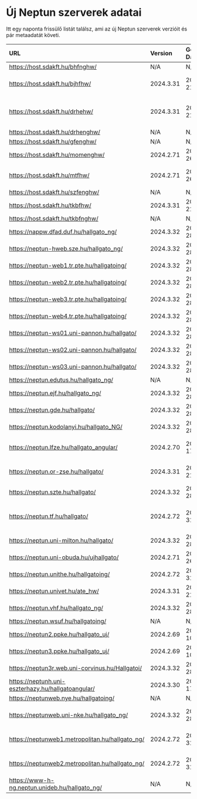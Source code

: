 # Új Neptun szerverek adatai

Itt egy naponta frissülő listát találsz, ami az új Neptun szerverek verzióit és pár metaadatát követi.

| URL                                                | Version   | Generation Date     | Organization Name                             | Captcha Required |
|:-------------------------------------------------|:--------|:------------------|:--------------------------------------------|:---------------|
| https://host.sdakft.hu/bhfnghw/                    | N/A       | N/A                 | N/A                                           | N/A              |
| https://host.sdakft.hu/bjhfhw/                     | 2024.3.31 | 2025-03-21T14:00:12 | Brenner János Hittudományi Főiskola           | 3                |
| https://host.sdakft.hu/drhehw/                     | 2024.3.31 | 2025-03-21T14:00:12 | Debreceni Református Hittudományi Egyetem     | 3                |
| https://host.sdakft.hu/drhenghw/                   | N/A       | N/A                 | N/A                                           | N/A              |
| https://host.sdakft.hu/gfenghw/                    | N/A       | N/A                 | N/A                                           | N/A              |
| https://host.sdakft.hu/momenghw/                   | 2024.2.71 | 2025-03-26T10:54:36 | Moholy-Nagy Művészeti Egyetem                 | 3                |
| https://host.sdakft.hu/mtfhw/                      | 2024.2.71 | 2025-03-26T10:54:36 | Magyar Táncművészeti Egyetem                  | 3                |
| https://host.sdakft.hu/szfenghw/                   | N/A       | N/A                 | N/A                                           | N/A              |
| https://host.sdakft.hu/tkbfhw/                     | 2024.3.31 | 2025-03-21T14:00:12 | A Tan Kapuja Buddhista Főiskola               | 3                |
| https://host.sdakft.hu/tkbfnghw/                   | N/A       | N/A                 | N/A                                           | N/A              |
| https://nappw.dfad.duf.hu/hallgato_ng/             | 2024.3.32 | 2025-03-28T13:03:47 | Dunaújvárosi Egyetem                          | 3                |
| https://neptun-hweb.sze.hu/hallgato_ng/            | 2024.3.32 | 2025-03-28T13:03:47 | Széchenyi István Egyetem                      | 3                |
| https://neptun-web1.tr.pte.hu/hallgatoing/         | 2024.3.32 | 2025-03-28T13:03:47 | Pécsi Tudományegyetem                         | 3                |
| https://neptun-web2.tr.pte.hu/hallgatoing/         | 2024.3.32 | 2025-03-28T13:03:47 | Pécsi Tudományegyetem                         | 3                |
| https://neptun-web3.tr.pte.hu/hallgatoing/         | 2024.3.32 | 2025-03-28T13:03:47 | Pécsi Tudományegyetem                         | 3                |
| https://neptun-web4.tr.pte.hu/hallgatoing/         | 2024.3.32 | 2025-03-28T13:03:47 | Pécsi Tudományegyetem                         | 3                |
| https://neptun-ws01.uni-pannon.hu/hallgato/        | 2024.3.32 | 2025-03-28T13:03:47 | Pannon Egyetem                                | 3                |
| https://neptun-ws02.uni-pannon.hu/hallgato/        | 2024.3.32 | 2025-03-28T13:03:47 | Pannon Egyetem                                | 3                |
| https://neptun-ws03.uni-pannon.hu/hallgato/        | 2024.3.32 | 2025-03-28T13:03:47 | Pannon Egyetem                                | 3                |
| https://neptun.edutus.hu/hallgato_ng/              | N/A       | N/A                 | N/A                                           | N/A              |
| https://neptun.ejf.hu/hallgato_ng/                 | 2024.3.32 | 2025-03-28T13:03:47 | Eötvös József Főiskola                        | 3                |
| https://neptun.gde.hu/hallgato/                    | 2024.3.32 | 2025-03-28T13:03:47 | Gábor Dénes Egyetem                           | 3                |
| https://neptun.kodolanyi.hu/hallgato_NG/           | 2024.3.32 | 2025-03-28T13:03:47 | Kodolányi János Egyetem                       | 1                |
| https://neptun.lfze.hu/hallgato_angular/           | 2024.2.70 | 2025-03-17T15:05:10 | Liszt Ferenc Zeneművészeti Egyetem            | 3                |
| https://neptun.or-zse.hu/hallgato/                 | 2024.3.31 | 2025-03-21T14:00:12 | Országos Rabbiképző - Zsidó Egyetem           | 3                |
| https://neptun.szte.hu/hallgato/                   | 2024.3.32 | 2025-03-28T13:03:47 | Szegedi Tudományegyetem                       | 3                |
| https://neptun.tf.hu/hallgato/                     | 2024.2.72 | 2025-03-31T14:38:56 | Magyar Testnevelési és Sporttudományi Egyetem | 3                |
| https://neptun.uni-milton.hu/hallgato/             | 2024.3.32 | 2025-03-28T13:03:47 | Milton Friedman Egyetem                       | 3                |
| https://neptun.uni-obuda.hu/ujhallgato/            | 2024.2.71 | 2025-03-26T10:54:36 | Óbudai Egyetem                                | 3                |
| https://neptun.unithe.hu/hallgatoing/              | 2024.2.72 | 2025-03-31T14:38:56 | Tokaj-Hegyalja Egyetem                        | 1                |
| https://neptun.univet.hu/ate_hw/                   | 2024.3.31 | 2025-03-21T14:00:12 | Állatorvostudományi Egyetem                   | 3                |
| https://neptun.vhf.hu/hallgato_ng/                 | 2024.3.32 | 2025-03-28T13:03:47 | Veszprémi Érseki Főiskola                     | 3                |
| https://neptun.wsuf.hu/hallgatoing/                | N/A       | N/A                 | N/A                                           | N/A              |
| https://neptun2.ppke.hu/hallgato_uj/               | 2024.2.69 | 2025-03-10T13:06:48 | Pázmány Péter Katolikus Egyetem               | 3                |
| https://neptun3.ppke.hu/hallgato_uj/               | 2024.2.69 | 2025-03-10T13:06:48 | Pázmány Péter Katolikus Egyetem               | 3                |
| https://neptun3r.web.uni-corvinus.hu/Hallgatoi/    | 2024.3.32 | 2025-03-28T13:03:47 | Budapesti Corvinus Egyetem                    | 3                |
| https://neptunh.uni-eszterhazy.hu/hallgatoangular/ | 2024.3.30 | 2025-03-17T13:25:05 | Eszterházy Károly Katolikus Egyetem           | 3                |
| https://neptunweb.nye.hu/hallgatoing/              | N/A       | N/A                 | N/A                                           | N/A              |
| https://neptunweb.uni-nke.hu/hallgato_ng/          | 2024.3.32 | 2025-03-28T13:03:47 | Nemzeti Közszolgálati Egyetem                 | 3                |
| https://neptunweb1.metropolitan.hu/hallgato_ng/    | 2024.2.72 | 2025-03-31T14:38:56 | Budapesti Metropolitan Egyetem                | 3                |
| https://neptunweb2.metropolitan.hu/hallgato_ng/    | 2024.2.72 | 2025-03-31T14:38:56 | Budapesti Metropolitan Egyetem                | 3                |
| https://www-h-ng.neptun.unideb.hu/hallgato_ng/     | N/A       | N/A                 | N/A                                           | N/A              |